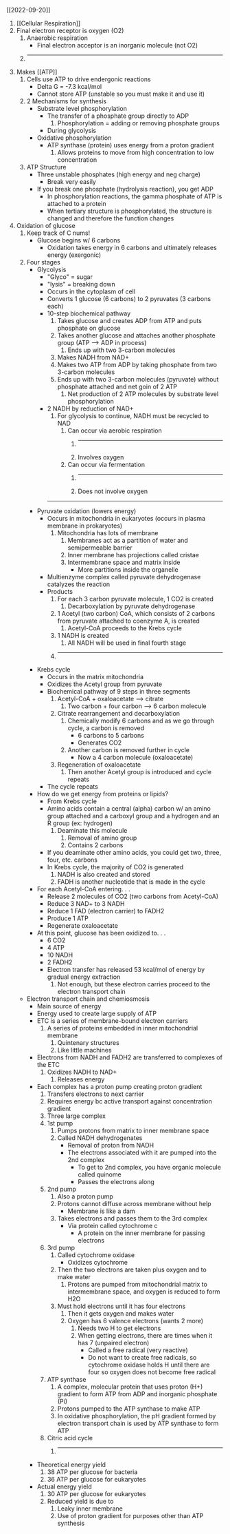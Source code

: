 [[2022-09-20]]

1. [[Cellular Respiration]]
2. Final electron receptor is oxygen (O2)
	1. Anaerobic respiration
		- Final electron acceptor is an inorganic molecule (not O2)
	2. ---
3. Makes [[ATP]]
	1. Cells use ATP to drive endergonic reactions
		- Delta G = -7.3 kcal/mol
		- Cannot store ATP (unstable so you must make it and use it)
	2. 2 Mechanisms for synthesis
		- Substrate level phosphorylation
			- The transfer of a phosphate group directly to ADP
				1. Phosphorylation = adding or removing phosphate groups
			- During glycolysis
		- Oxidative phosphorylation
			- ATP synthase (protein) uses energy from a proton gradient
				1. Allows proteins to move from high concentration to low concentration
	3. ATP Structure
		- Three unstable phosphates (high energy and neg charge)
			- Break very easily
		- If you break one phosphate (hydrolysis reaction), you get ADP
			- In phosphorylation reactions, the gamma phosphate of ATP is attached to a protein
			- When tertiary structure is phosphorylated, the structure is changed and therefore the function changes
4. Oxidation of glucose
	1. Keep track of C nums!
		- Glucose begins w/ 6 carbons
			- Oxidation takes energy in 6 carbons and ultimately releases energy (exergonic)
	2. Four stages
		- Glycolysis
			- "Glyco" = sugar
			- "lysis" = breaking down
			- Occurs in the cytoplasm of cell
			- Converts 1 glucose (6 carbons) to 2 pyruvates (3 carbons each)
			- 10-step biochemical pathway
				1. Takes glucose and creates ADP from ATP and puts phosphate on glucose
				2. Takes another glucose and attaches another phosphate group (ATP --> ADP in process)
					1. Ends up with two 3-carbon molecules
				3. Makes NADH from NAD+
				4. Makes two ATP from ADP by taking phosphate from two 3-carbon molecules
				5. Ends up with two 3-carbon molecules (pyruvate) without phosphate attached and net goin of 2 ATP
					1. Net production of 2 ATP molecules by substrate level phosphorylation
			- 2 NADH by reduction of NAD+
				1. For glycolysis to continue, NADH must be recycled to NAD 
					1. Can occur via aerobic respiration
						1. ---
						2. Involves oxygen
					2. Can occur via fermentation
						1. ---
						2. Does not involve oxygen
				- ---
		- Pyruvate oxidation (lowers energy)
			- Occurs in mitochondria in eukaryotes (occurs in plasma membrane in prokaryotes)
				1. Mitochondria has lots of membrane
					1. Membranes act as a partition of water and semipermeable barrier
					2. Inner membrane has projections called cristae
					3. Intermembrane space and matrix inside
						- More partitions inside the organelle 
			- Multienzyme complex called pyruvate dehydrogenase catalyzes the reaction
			- Products
				1. For each 3 carbon pyruvate molecule, 1 CO2 is created
					1. Decarboxylation by pyruvate dehydrogenase
				2. 1 Acetyl (two carbon) CoA, which consists of 2 carbons from pyruvate attached to coenzyme A, is created
					1. Acetyl-CoA proceeds to the Krebs cycle
				3. 1 NADH is created
					1. All NADH will be used in final fourth stage
				4. ---
		- Krebs cycle
			- Occurs in the matrix mitochondria
			- Oxidizes the Acetyl group from pyruvate
			- Biochemical pathway of 9 steps in three segments
				1. Acetyl-CoA + oxaloacetate --> citrate 
					1. Two carbon + four carbon --> 6 carbon molecule
				2. Citrate rearrangement and decarboxylation
					1. Chemically modify 6 carbons and as we go through cycle, a carbon is removed
						- 6 carbons to 5 carbons
						- Generates CO2
					2. Another carbon is removed further in cycle
						- Now a 4 carbon molecule (oxaloacetate)
				1. Regeneration of oxaloacetate
					1. Then another Acetyl group is introduced and cycle repeats
			- The cycle repeats
		- How do we get energy from proteins or lipids?
			- From Krebs cycle
			- Amino acids contain a central (alpha) carbon w/ an amino group attached and a carboxyl group and a hydrogen and an R group (ex: hydrogen)
				1. Deaminate this molecule
					1. Removal of amino group
					2. Contains 2 carbons
			- If you deaminate other amino acids, you could get two, three, four, etc. carbons
			- In Krebs cycle, the majority of CO2 is generated
				1. NADH is also created and stored
				2. FADH is another nucleotide that is made in the cycle
		- For each Acetyl-CoA entering. . .
			- Release 2 molecules of CO2 (two carbons from Acetyl-CoA)
			- Reduce 3 NAD+ to 3 NADH
			- Reduce 1 FAD (electron carrier) to FADH2
			- Produce 1 ATP
			- Regenerate oxaloacetate
		- At this point, glucose has been oxidized to. . .
			- 6 CO2
			- 4 ATP
			- 10 NADH
			- 2 FADH2
			- Electron transfer has released 53 kcal/mol of energy by gradual energy extraction
				1. Not enough, but these electron carries proceed to the electron transport chain
	- Electron transport chain and chemiosmosis
		- Main source of energy
		- Energy used to create large supply of ATP
		- ETC is a series of membrane-bound electron carriers
			1. A series of proteins embedded in inner mitochondrial membrane
				1. Quintenary structures
				2. Like little machines
		- Electrons from NADH and FADH2 are transferred to complexes of the ETC
			1. Oxidizes NADH to NAD+
				1. Releases energy
		- Each complex has a proton pump creating proton gradient
			1. Transfers electrons to next carrier
			2. Requires energy bc active transport against concentration gradient
			3. Three large complex 
			4. 1st pump
				1. Pumps protons from matrix to inner membrane space
				2. Called NADH dehydrogenates
					- Removal of proton from NADH
					- The electrons associated with it are pumped into the 2nd complex
						- To get to 2nd complex, you have organic molecule called quinome
						- Passes the electrons along
			5. 2nd pump
				1. Also a proton pump
				2. Protons cannot diffuse across membrane without help
					- Membrane is like a dam
				3. Takes electrons and passes them to the 3rd complex
					- Via protein called cytochrome c
						- A protein on the inner membrane for passing electrons
			6. 3rd pump
				1. Called cytochrome oxidase
					- Oxidizes cytochrome
				2. Then the two electrons are taken plus oxygen and to make water
					1. Protons are pumped from mitochondrial matrix to intermembrane space, and oxygen is reduced to form H2O
				3. Must hold electrons until it has four electrons
					1. Then it gets oxygen and makes water
					2. Oxygen has 6 valence electrons (wants 2 more)
						1. Needs two H to get electrons
						2. When getting electrons, there are times when it has 7 (unpaired electron)
							- Called a free radical (very reactive)
							- Do not want to create free radicals, so cytochrome oxidase holds H until there are four so oxygen does not become free radical
			1. ATP synthase
				1. A complex, molecular protein that uses proton (H+) gradient to form ATP from ADP and inorganic phosphate (Pi)
				2. Protons pumped to the ATP synthase to make ATP
				3. In oxidative phosphorylation, the pH gradient formed by electron transport chain is used by ATP synthase to form ATP
			2. Citric acid cycle
				1. ---
		- Theoretical energy yield
			1. 38 ATP per glucose for bacteria
			2. 36 ATP per glucose for eukaryotes
		- Actual energy yield
			1. 30 ATP per glucose for eukaryotes
			2. Reduced yield is due to 
				1. Leaky inner membrane
				2. Use of proton gradient for purposes other than ATP synthesis
